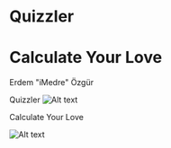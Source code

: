 # Quizzler
# Calculate Your Love

Erdem "iMedre" Özgür


Quizzler
![Alt text](http://imedre.com/wp-content/uploads/2018/05/QuizzlerApp.png)



Calculate Your Love


![Alt text](http://imedre.com/wp-content/uploads/2018/05/AskiniOlc.png)

